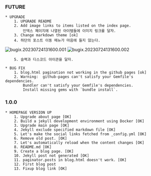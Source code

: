 ### FUTURE
	* UPGRADE
		1. UPGRADE README
		2. Add image links to items listed on the index page.
			인덱스 페이지에 나열된 아이템들에 이미지 링크를 달자.
		3. Change markdown theme [ok]
		4. 하단의 포스트 이동 메뉴가 마음에 들지 않는다.

![bugix.20230724131600.001](/temp/bugix.20230724131600.001.png)
![bugix.20230724131600.002](/temp/bugix.20230724131600.002.png)

		5. 슬랙과 디스코드 아이콘을 달자.

	* BUG FIX
		1. blog.html pagination not working in the github pages [ok]
		2. Warning:  github-pages can't satisfy your Gemfile's dependencies.
			Bundler can't satisfy your Gemfile's dependencies.
			Install missing gems with `bundle install`.

### 1.0.0
    * HOMEPAGE VERSION UP
        1. Upgrade about page [OK]
        2. Build a jekyll development environment using Docker [OK]
        3. Upgrade main page [OK]
        4. Jekyll exclude specified markdown file [OK]
        5. Let's make the social links fetched from _config.yml [OK]
        6. Remove old post. [OK]
        7. Let's automatically reload when the content changes [OK]
		8. README.md [OK]
		9. Create a blog page. [OK]
		10. Jekyll post not generated [OK]
		11. paginator.posts in blog.html doesn't work. [OK]
		12. First blog post
		13. Fixup blog link [OK]



